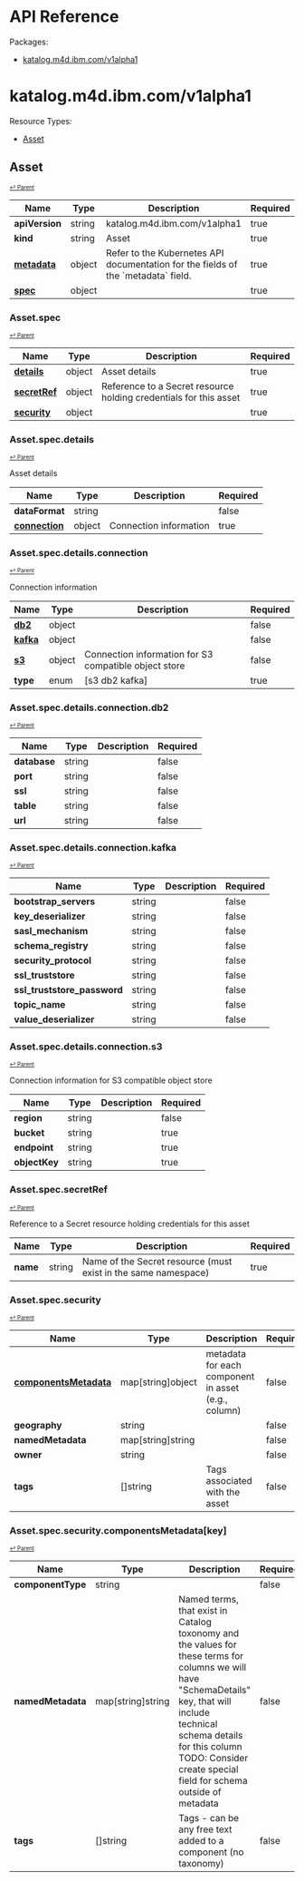 # API Reference

Packages:

- [katalog.m4d.ibm.com/v1alpha1](#katalog.m4d.ibm.com/v1alpha1)

# katalog.m4d.ibm.com/v1alpha1

Resource Types:

- [Asset](#asset)




## Asset
<sup><sup>[↩ Parent](#katalog.m4d.ibm.com/v1alpha1 )</sup></sup>








<table>
    <thead>
        <tr>
            <th>Name</th>
            <th>Type</th>
            <th>Description</th>
            <th>Required</th>
        </tr>
    </thead>
    <tbody><tr>
      <td><b>apiVersion</b></td>
      <td>string</td>
      <td>katalog.m4d.ibm.com/v1alpha1</td>
      <td>true</td>
      </tr>
      <tr>
      <td><b>kind</b></td>
      <td>string</td>
      <td>Asset</td>
      <td>true</td>
      </tr>
      <tr>
      <td><b><a href="https://kubernetes.io/docs/reference/generated/kubernetes-api/v1.20/#objectmeta-v1-meta">metadata</a></b></td>
      <td>object</td>
      <td>Refer to the Kubernetes API documentation for the fields of the `metadata` field.</td>
      <td>true</td>
      </tr><tr>
        <td><b><a href="#assetspec">spec</a></b></td>
        <td>object</td>
        <td></td>
        <td>true</td>
      </tr></tbody>
</table>


### Asset.spec
<sup><sup>[↩ Parent](#asset)</sup></sup>





<table>
    <thead>
        <tr>
            <th>Name</th>
            <th>Type</th>
            <th>Description</th>
            <th>Required</th>
        </tr>
    </thead>
    <tbody><tr>
        <td><b><a href="#assetspecdetails">details</a></b></td>
        <td>object</td>
        <td>Asset details</td>
        <td>true</td>
      </tr><tr>
        <td><b><a href="#assetspecsecretref">secretRef</a></b></td>
        <td>object</td>
        <td>Reference to a Secret resource holding credentials for this asset</td>
        <td>true</td>
      </tr><tr>
        <td><b><a href="#assetspecsecurity">security</a></b></td>
        <td>object</td>
        <td></td>
        <td>true</td>
      </tr></tbody>
</table>


### Asset.spec.details
<sup><sup>[↩ Parent](#assetspec)</sup></sup>



Asset details

<table>
    <thead>
        <tr>
            <th>Name</th>
            <th>Type</th>
            <th>Description</th>
            <th>Required</th>
        </tr>
    </thead>
    <tbody><tr>
        <td><b>dataFormat</b></td>
        <td>string</td>
        <td></td>
        <td>false</td>
      </tr><tr>
        <td><b><a href="#assetspecdetailsconnection">connection</a></b></td>
        <td>object</td>
        <td>Connection information</td>
        <td>true</td>
      </tr></tbody>
</table>


### Asset.spec.details.connection
<sup><sup>[↩ Parent](#assetspecdetails)</sup></sup>



Connection information

<table>
    <thead>
        <tr>
            <th>Name</th>
            <th>Type</th>
            <th>Description</th>
            <th>Required</th>
        </tr>
    </thead>
    <tbody><tr>
        <td><b><a href="#assetspecdetailsconnectiondb2">db2</a></b></td>
        <td>object</td>
        <td></td>
        <td>false</td>
      </tr><tr>
        <td><b><a href="#assetspecdetailsconnectionkafka">kafka</a></b></td>
        <td>object</td>
        <td></td>
        <td>false</td>
      </tr><tr>
        <td><b><a href="#assetspecdetailsconnections3">s3</a></b></td>
        <td>object</td>
        <td>Connection information for S3 compatible object store</td>
        <td>false</td>
      </tr><tr>
        <td><b>type</b></td>
        <td>enum</td>
        <td> [s3 db2 kafka]</td>
        <td>true</td>
      </tr></tbody>
</table>


### Asset.spec.details.connection.db2
<sup><sup>[↩ Parent](#assetspecdetailsconnection)</sup></sup>





<table>
    <thead>
        <tr>
            <th>Name</th>
            <th>Type</th>
            <th>Description</th>
            <th>Required</th>
        </tr>
    </thead>
    <tbody><tr>
        <td><b>database</b></td>
        <td>string</td>
        <td></td>
        <td>false</td>
      </tr><tr>
        <td><b>port</b></td>
        <td>string</td>
        <td></td>
        <td>false</td>
      </tr><tr>
        <td><b>ssl</b></td>
        <td>string</td>
        <td></td>
        <td>false</td>
      </tr><tr>
        <td><b>table</b></td>
        <td>string</td>
        <td></td>
        <td>false</td>
      </tr><tr>
        <td><b>url</b></td>
        <td>string</td>
        <td></td>
        <td>false</td>
      </tr></tbody>
</table>


### Asset.spec.details.connection.kafka
<sup><sup>[↩ Parent](#assetspecdetailsconnection)</sup></sup>





<table>
    <thead>
        <tr>
            <th>Name</th>
            <th>Type</th>
            <th>Description</th>
            <th>Required</th>
        </tr>
    </thead>
    <tbody><tr>
        <td><b>bootstrap_servers</b></td>
        <td>string</td>
        <td></td>
        <td>false</td>
      </tr><tr>
        <td><b>key_deserializer</b></td>
        <td>string</td>
        <td></td>
        <td>false</td>
      </tr><tr>
        <td><b>sasl_mechanism</b></td>
        <td>string</td>
        <td></td>
        <td>false</td>
      </tr><tr>
        <td><b>schema_registry</b></td>
        <td>string</td>
        <td></td>
        <td>false</td>
      </tr><tr>
        <td><b>security_protocol</b></td>
        <td>string</td>
        <td></td>
        <td>false</td>
      </tr><tr>
        <td><b>ssl_truststore</b></td>
        <td>string</td>
        <td></td>
        <td>false</td>
      </tr><tr>
        <td><b>ssl_truststore_password</b></td>
        <td>string</td>
        <td></td>
        <td>false</td>
      </tr><tr>
        <td><b>topic_name</b></td>
        <td>string</td>
        <td></td>
        <td>false</td>
      </tr><tr>
        <td><b>value_deserializer</b></td>
        <td>string</td>
        <td></td>
        <td>false</td>
      </tr></tbody>
</table>


### Asset.spec.details.connection.s3
<sup><sup>[↩ Parent](#assetspecdetailsconnection)</sup></sup>



Connection information for S3 compatible object store

<table>
    <thead>
        <tr>
            <th>Name</th>
            <th>Type</th>
            <th>Description</th>
            <th>Required</th>
        </tr>
    </thead>
    <tbody><tr>
        <td><b>region</b></td>
        <td>string</td>
        <td></td>
        <td>false</td>
      </tr><tr>
        <td><b>bucket</b></td>
        <td>string</td>
        <td></td>
        <td>true</td>
      </tr><tr>
        <td><b>endpoint</b></td>
        <td>string</td>
        <td></td>
        <td>true</td>
      </tr><tr>
        <td><b>objectKey</b></td>
        <td>string</td>
        <td></td>
        <td>true</td>
      </tr></tbody>
</table>


### Asset.spec.secretRef
<sup><sup>[↩ Parent](#assetspec)</sup></sup>



Reference to a Secret resource holding credentials for this asset

<table>
    <thead>
        <tr>
            <th>Name</th>
            <th>Type</th>
            <th>Description</th>
            <th>Required</th>
        </tr>
    </thead>
    <tbody><tr>
        <td><b>name</b></td>
        <td>string</td>
        <td>Name of the Secret resource (must exist in the same namespace)</td>
        <td>true</td>
      </tr></tbody>
</table>


### Asset.spec.security
<sup><sup>[↩ Parent](#assetspec)</sup></sup>





<table>
    <thead>
        <tr>
            <th>Name</th>
            <th>Type</th>
            <th>Description</th>
            <th>Required</th>
        </tr>
    </thead>
    <tbody><tr>
        <td><b><a href="#assetspecsecuritycomponentsmetadatakey">componentsMetadata</a></b></td>
        <td>map[string]object</td>
        <td>metadata for each component in asset (e.g., column)</td>
        <td>false</td>
      </tr><tr>
        <td><b>geography</b></td>
        <td>string</td>
        <td></td>
        <td>false</td>
      </tr><tr>
        <td><b>namedMetadata</b></td>
        <td>map[string]string</td>
        <td></td>
        <td>false</td>
      </tr><tr>
        <td><b>owner</b></td>
        <td>string</td>
        <td></td>
        <td>false</td>
      </tr><tr>
        <td><b>tags</b></td>
        <td>[]string</td>
        <td>Tags associated with the asset</td>
        <td>false</td>
      </tr></tbody>
</table>


### Asset.spec.security.componentsMetadata[key]
<sup><sup>[↩ Parent](#assetspecsecurity)</sup></sup>





<table>
    <thead>
        <tr>
            <th>Name</th>
            <th>Type</th>
            <th>Description</th>
            <th>Required</th>
        </tr>
    </thead>
    <tbody><tr>
        <td><b>componentType</b></td>
        <td>string</td>
        <td></td>
        <td>false</td>
      </tr><tr>
        <td><b>namedMetadata</b></td>
        <td>map[string]string</td>
        <td>Named terms, that exist in Catalog toxonomy and the values for these terms for columns we will have "SchemaDetails" key, that will include technical schema details for this column TODO: Consider create special field for schema outside of metadata</td>
        <td>false</td>
      </tr><tr>
        <td><b>tags</b></td>
        <td>[]string</td>
        <td>Tags - can be any free text added to a component (no taxonomy)</td>
        <td>false</td>
      </tr></tbody>
</table>
